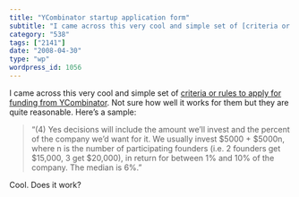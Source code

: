 ```yaml
---
title: "YCombinator startup application form"
subtitle: "I came across this very cool and simple set of [criteria or rules to apply for funding from YCombina..."
category: "538"
tags: ["2141"]
date: "2008-04-30"
type: "wp"
wordpress_id: 1056
---
```

I came across this very cool and simple set of [criteria or rules to apply for funding from YCombinator](http://ycombinator.com/w2008.html). Not sure how well it works for them but they are quite reasonable. Here’s a sample:
> “(4) Yes decisions will include the amount we’ll invest and the percent of the company we’d want for it. We usually invest $5000 + $5000n, where n is the number of participating founders (i.e. 2 founders get $15,000, 3 get $20,000), in return for between 1% and 10% of the company. The median is 6%.”

Cool. Does it work?